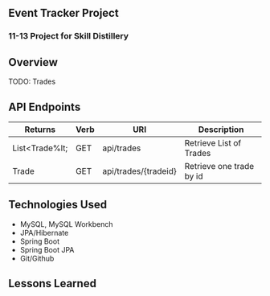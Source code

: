 ## Event Tracker Project

### 11-13 Project for Skill Distillery

## Overview

TODO: Trades

## API Endpoints

| Returns | Verb | URI | Description|
|---------|------|-----|------------|
| List&lt;Trade%lt; | GET | api/trades| Retrieve List of Trades|
|Trade | GET | api/trades/{tradeid} | Retrieve one trade by id |

## Technologies Used
* MySQL, MySQL Workbench
* JPA/Hibernate
* Spring Boot
* Spring Boot JPA
* Git/Github

## Lessons Learned
